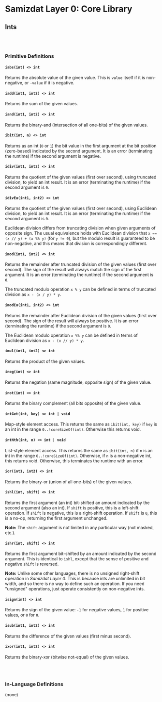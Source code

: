 Samizdat Layer 0: Core Library
==============================

Ints
----

<br><br>
### Primitive Definitions

#### `iabs(int) <> int`

Returns the absolute value of the given value. This is `value` itself if
it is non-negative, or `-value` if it is negative.

#### `iadd(int1, int2) <> int`

Returns the sum of the given values.

#### `iand(int1, int2) <> int`

Returns the binary-and (intersection of all one-bits) of the given values.

#### `ibit(int, n) <> int`

Returns as an int (`0` or `1`) the bit value in the first
argument at the bit position (zero-based) indicated by the second
argument. It is an error (terminating the runtime) if the second
argument is negative.

#### `idiv(int1, int2) <> int`

Returns the quotient of the given values (first over second),
using truncated division, to yield an int result. It is an
error (terminating the runtime) if the second argument is `0`.

#### `idivEu(int1, int2) <> int`

Returns the quotient of the given values (first over second),
using Euclidean division, to yield an int result. It is an
error (terminating the runtime) if the second argument is `0`.

Euclidean division differs from truncating division when given
arguments of opposite sign. The usual equivalence holds with Euclidean
division that `x == (x // y) + (x %% y)` (for `y != 0`), but the
modulo result is guaranteed to be non-negative, and this means that
division is correspondingly different.

#### `imod(int1, int2) <> int`

Returns the remainder after truncated division of the given values (first
over second). The sign of the result will always match the sign of the
first argument. It is an error (terminating the runtime) if the second
argument is `0`.

The truncated modulo operation `x % y` can be defined in terms
of truncated division as `x - (x / y) * y`.

#### `imodEu(int1, int2) <> int`

Returns the remainder after Euclidean division of the given values (first
over second). The sign of the result will always be positive.
It is an error (terminating the runtime) if the second
argument is `0`.

The Euclidean modulo operation `x %% y` can be defined in terms of
Euclidean division as `x - (x // y) * y`.

#### `imul(int1, int2) <> int`

Returns the product of the given values.

#### `ineg(int) <> int`

Returns the negation (same magnitude, opposite sign) of the given
value.

#### `inot(int) <> int`

Returns the binary complement (all bits opposite) of the given value.

#### `intGet(int, key) <> int | void`

Map-style element access. This returns the same as `ibit(int, key)` if
`key` is an int in the range `0..!coreSizeOf(int)`. Otherwise this
returns void.

#### `intNth(int, n) <> int | void`

List-style element access. This returns the same as `ibit(int, n)` if
`n` is an int in the range `0..!coreSizeOf(int)`. Otherwise, if
`n` is a non-negative int, this returns void. Otherwise, this
terminates the runtime with an error.

#### `ior(int1, int2) <> int`

Returns the binary-or (union of all one-bits) of the given values.

#### `ishl(int, shift) <> int`

Returns the first argument (an int) bit-shifted an amount indicated
by the second argument (also an int). If `shift` is positive, this
is a left-shift operation. If `shift` is negative, this is a right-shift
operation. If `shift` is `0`, this is a no-op, returning the first
argument unchanged.

**Note:** The `shift` argument is not limited in any particular way (not
masked, etc.).

#### `ishr(int, shift) <> int`

Returns the first argument bit-shifted by an amount indicated by the
second argument. This is identical to `ishl`, except that the sense of
positive and negative `shift` is reversed.

**Note:** Unlike some other languages, there is no unsigned right-shift
operation in *Samizdat Layer 0*. This is because ints are unlimited
in bit width, and so there is no way to define such an operation. If
you need "unsigned" operations, just operate consistently on
non-negative ints.

#### `isign(int) <> int`

Returns the sign of the given value: `-1` for negative values,
`1` for positive values, or `0` for `0`.

#### `isub(int1, int2) <> int`

Returns the difference of the given values (first minus second).

#### `ixor(int1, int2) <> int`

Returns the binary-xor (bitwise not-equal) of the given values.


<br><br>
### In-Language Definitions

(none)
